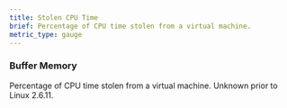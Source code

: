 ```yaml
---
title: Stolen CPU Time
brief: Percentage of CPU time stolen from a virtual machine.
metric_type: gauge
---
```

### Buffer Memory

Percentage of CPU time stolen from a virtual machine.  Unknown prior to Linux 2.6.11.